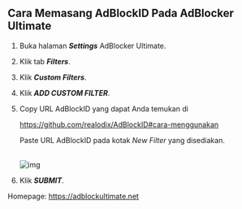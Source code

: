 ## Cara Memasang AdBlockID Pada AdBlocker Ultimate

1. Buka halaman ***Settings*** AdBlocker Ultimate.
2. Klik tab ***Filters***.
3. Klik ***Custom Filters***.
4. Klik ***ADD CUSTOM FILTER***.
3. Copy URL AdBlockID yang dapat Anda temukan di

   https://github.com/realodix/AdBlockID#cara-menggunakan

   Paste URL AdBlockID pada kotak *New Filter* yang disediakan.

   <br>![img](https://i.imgur.com/HddcygH.png)<br>

5. Klik ***SUBMIT***.

Homepage: https://adblockultimate.net
